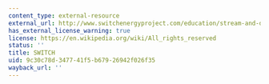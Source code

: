 ```yaml
---
content_type: external-resource
external_url: http://www.switchenergyproject.com/education/stream-and-download
has_external_license_warning: true
license: https://en.wikipedia.org/wiki/All_rights_reserved
status: ''
title: SWITCH
uid: 9c30c78d-3477-41f5-b679-26942f026f35
wayback_url: ''
---
```

